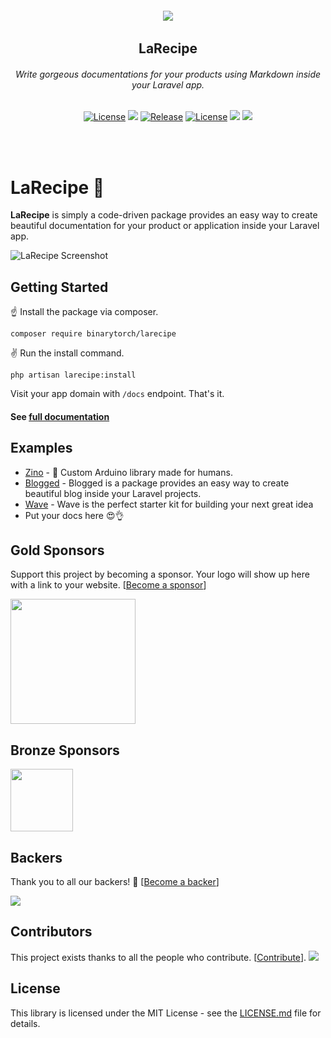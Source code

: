 <h6 align="center">
    <img src="https://larecipe.binarytorch.com.my/images/logo.svg"/>
</h6>

<h2 align="center">
    LaRecipe
</h2>


<h6 align="center">
    Write gorgeous documentations for your products using Markdown inside your Laravel app.
</h6>
    

<p align="center">
<a href="https://github.com/saleem-hadad/larecipe"><img src="https://img.shields.io/packagist/dt/binarytorch/larecipe.svg" alt="License"></a>
<a title="MadeWithVueJs.com Shield" href="https://madewithvuejs.com/p/larecipe/shield-link"> <img src="https://madewithvuejs.com/storage/repo-shields/1087-shield.svg"/></a>
<a href="https://github.com/saleem-hadad/larecipe"><img src="https://img.shields.io/github/release/saleem-hadad/larecipe.svg" alt="Release"></a>
<a href="https://github.com/saleem-hadad/larecipe"><img src="https://poser.pugx.org/laravel/framework/license.svg" alt="License"></a>
<a href="#backers" alt="sponsors on Open Collective"><img src="https://opencollective.com/larecipe/backers/badge.svg" /></a> <a href="#sponsors" alt="Sponsors on Open Collective"><img src="https://opencollective.com/larecipe/sponsors/badge.svg" /></a> 
</p>
<br/><br/>

# LaRecipe 🍪

**LaRecipe** is simply a code-driven package provides an easy way to create beautiful documentation for your product or application inside your Laravel app.

![LaRecipe Screenshot](https://larecipe.binarytorch.com.my/images/screenshot.png#)


## Getting Started

☝️ Install the package via composer.

    composer require binarytorch/larecipe

✌️ Run the install command.

    php artisan larecipe:install

Visit your app domain with `/docs` endpoint. That's it.

#### See [full documentation](https://larecipe.binarytorch.com.my/)


## Examples

* [Zino](https://zino.saleemhadad.me/docs/1.0/installation) - 🤖 Custom Arduino library made for humans.
* [Blogged](https://blogged.binarytorch.com.my/docs/1.0/overview) - Blogged is a package provides an easy way to create beautiful blog inside your Laravel projects.
* [Wave](https://wave.devdojo.com/docs) - Wave is the perfect starter kit for building your next great idea
* Put your docs here 😍👌



## Gold Sponsors

Support this project by becoming a sponsor. Your logo will show up here with a link to your website. [[Become a sponsor](https://opencollective.com/larecipe#sponsor)]

<a href="https://www.logengine.dev/" target="_blank">
    <img width="200px" height="200px" src="https://opencollective-production.s3-us-west-1.amazonaws.com/badd02d0-61fc-11e9-bd81-b7f6a515acbf.png">
</a>

## Bronze Sponsors

<a href="https://github.com/mrgfrederic" target="_blank">
    <img width="100px" height="100px" src="https://avatars0.githubusercontent.com/u/42940842?s=460&v=4">
</a>


## Backers

Thank you to all our backers! 🙏 [[Become a backer](https://opencollective.com/larecipe#backer)]

<img src="https://opencollective.com/larecipe/tiers/backers.svg?avatarHeight=50" />

## Contributors

This project exists thanks to all the people who contribute. [[Contribute](CONTRIBUTING.md)].
<a href="https://github.com/saleem-hadad/larecipe/graphs/contributors"><img src="https://opencollective.com/larecipe/contributors.svg?width=890&button=false" /></a>

## License

This library is licensed under the MIT License - see the [LICENSE.md](LICENSE) file for details.
